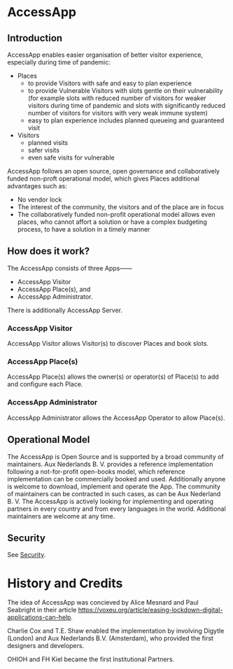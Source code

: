 # AccessApp

## Introduction

AccessApp enables easier organisation of better visitor experience, especially during time of pandemic:

* Places
  * to provide Visitors with safe and easy to plan experience
  * to provide Vulnerable Visitors with slots gentle on their vulnerability (for example slots with reduced number of visitors for weaker visitors during time of pandemic and slots with significantly reduced number of visitors for visitors with very weak immune system)
  * easy to plan experience includes planned queueing and guaranteed visit
* Visitors
  * planned visits
  * safer visits
  * even safe visits for vulnerable

AccessApp follows an open source, open governance and collaboratively funded non-proft operational model, which gives Places additional advantages such as:

* No vendor lock
* The interest of the community, the visitors and of the place are in focus
* The collaboratively funded non-profit operational model allows even places, who cannot affort a solution or have a complex budgeting process, to have a solution in a timely manner

## How does it work?

The AccessApp consists of three Apps——

- AccessApp Visitor
- AccessApp Place(s), and
- AccessApp Administrator.

There is additionally AccessApp Server.

### AccessApp Visitor

AccessApp Visitor allows Visitor(s) to discover Places and book slots.

### AccessApp Place(s)

AccessApp Place(s) allows the owner(s) or operator(s) of Place(s) to add and configure each Place.

### AccessApp Administrator

AccessApp Administrator allows the AccessApp Operator to allow Place(s).

## Operational Model

The AccessApp is Open Source and is supported by a broad community of maintainers. Aux Nederlands B. V. provides a reference implementation following a not-for-profit open-books model, which reference implementation can be commercially booked and used. Additionally anyone is welcome to download, implement and operate the App. The community of maintainers can be contracted in such cases, as can be Aux Nederland B. V. The AccessApp is actively looking for implementing and operating partners in every country and from every languages in the world. Additional maintainers are welcome at any time.

## Security

See [Security](security.md).

# History and Credits

The idea of AccessApp was concieved by Alice Mesnard and Paul Seabright in their article https://voxeu.org/article/easing-lockdown-digital-applications-can-help.

Charlie Cox and T.E. Shaw enabled the implementation by involving Digytle (London) and Aux Nederlands B.V. (Amsterdam), who provided the first designers and developers.

OHIOH and FH Kiel became the first Institutional Partners.
